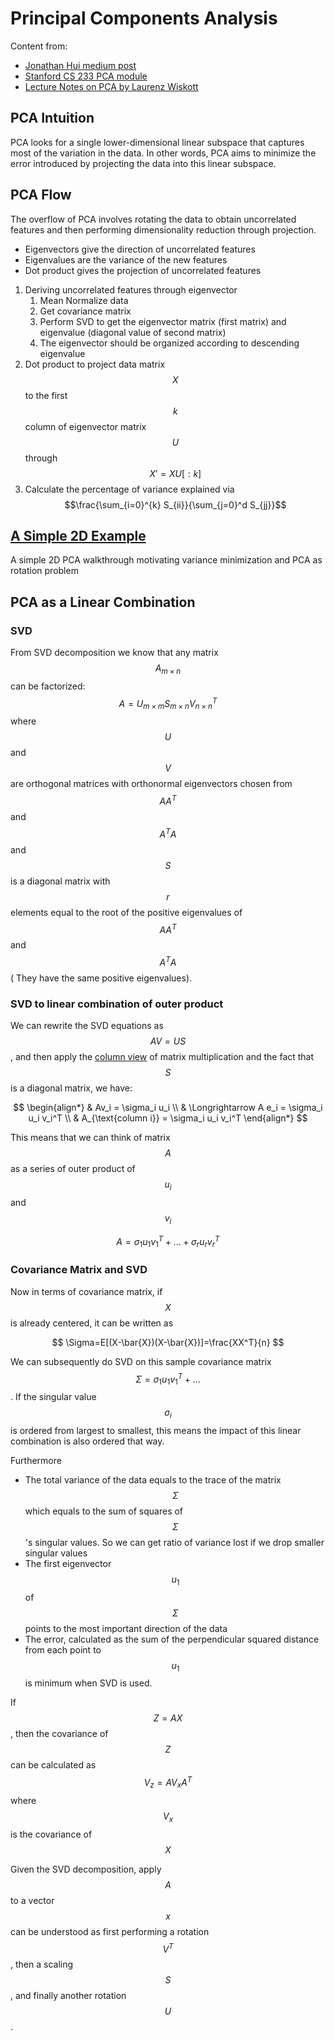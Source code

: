 # Principal Components Analysis

Content from:

* &#x20;[Jonathan Hui medium post](https://jonathan-hui.medium.com/machine-learning-singular-value-decomposition-svd-principal-component-analysis-pca-1d45e885e491)&#x20;
* [Stanford CS 233 PCA module](https://drive.google.com/file/d/1b7HLvYZ\_cF8q2LGwpvDhR\_SNI-FQVcsT/view?usp=drive\_link)&#x20;
* [Lecture Notes on PCA by Laurenz Wiskott](https://drive.google.com/file/d/1aVzEZjn-POBPfD6VmwJvQVQGNu5\_kwGj/view?usp=drive\_link)&#x20;

## PCA Intuition&#x20;

PCA looks for a single lower-dimensional linear subspace that captures most of the variation in the data. In other words, PCA aims to minimize the error introduced by projecting the data into this linear subspace.&#x20;

## PCA Flow&#x20;

The overflow of PCA involves rotating the data to obtain uncorrelated features and then performing dimensionality reduction through projection.&#x20;

* Eigenvectors give the direction of uncorrelated features&#x20;
* Eigenvalues are the variance of the new features&#x20;
* Dot product gives the projection of uncorrelated features&#x20;

1. Deriving uncorrelated features through eigenvector&#x20;
   1. Mean Normalize data&#x20;
   2. Get covariance matrix&#x20;
   3. Perform SVD to get the eigenvector matrix (first matrix) and eigenvalue (diagonal value of second matrix)&#x20;
   4. The eigenvector should be organized according to descending eigenvalue&#x20;
2. Dot product to project data matrix $$X$$to the first $$k$$column of eigenvector matrix $$U$$through $$X' = XU[:k]$$
3. Calculate the percentage of variance explained via $$\frac{\sum_{i=0}^{k} S_{ii}}{\sum_{j=0}^d S_{jj}}$$

## [A Simple 2D Example](svd-and-pca-deep-dive.md)

A simple 2D PCA walkthrough motivating variance minimization and PCA as rotation problem

## PCA as a Linear Combination

### SVD

From SVD decomposition we know that any matrix $$A_{m \times n}$$can be factorized: $$A = U_{m\times m}S_{m\times n}V_{n\times n}^T$$ where $$U$$ and $$V$$ are orthogonal matrices with orthonormal eigenvectors chosen from $$AA^T$$ and $$A^TA$$and $$S$$is a diagonal matrix with $$r$$ elements equal to the root of the positive eigenvalues of $$AA^T$$and $$A^TA$$( They have the same positive eigenvalues).&#x20;

### SVD to linear combination of outer product&#x20;

We can rewrite the SVD equations as $$AV = US$$, and then apply the [column view](https://ghenshaw-work.medium.com/3-ways-to-understand-matrix-multiplication-fe8a007d7b26) of matrix multiplication and the fact that $$S$$ is a diagonal matrix, we have:&#x20;

$$
\begin{align*}
& Av_i = \sigma_i u_i \\
& \Longrightarrow A e_i = \sigma_i u_i v_i^T \\
& A_{\text{column i}} = \sigma_i u_i v_i^T
\end{align*}
$$

This means that we can think of matrix $$A$$ as a series of outer product of $$u_i$$and $$v_i$$

$$
A = \sigma_1u_1v_1^T + ...+\sigma_ru_rv_r^T
$$

### Covariance Matrix and SVD

Now in terms of covariance matrix, if $$X$$ is already centered, it can be written as&#x20;

$$
\Sigma=E[(X-\bar{X})(X-\bar{X})]=\frac{XX^T}{n}
$$

We can subsequently do SVD on this sample covariance matrix $$\Sigma = \sigma_1 u_1 v_1^T + ...$$. If the singular value $$\sigma_i$$ is ordered from largest to smallest, this means the impact of this linear combination is also ordered that way.&#x20;

Furthermore

* The total variance of the data equals to the trace of the matrix $$\Sigma$$ which equals to the sum of squares of $$\Sigma$$'s singular values. So we can get ratio of variance lost if we drop smaller singular values&#x20;
* The first eigenvector $$u_1$$of $$\Sigma$$ points to the most important direction of the data
* The error, calculated as the sum of the perpendicular squared distance from each point to $$u_1$$is minimum when SVD is used.

If $$Z=AX$$, then the covariance of $$Z$$ can be calculated as $$V_z = AV_xA^T$$ where $$V_x$$is the covariance of $$X$$

Given the SVD decomposition, apply $$A$$ to a vector $$x$$ can be understood as first performing a rotation $$V^T$$, then a scaling $$S$$, and finally another rotation $$U$$.&#x20;

&#x20;


